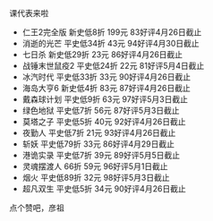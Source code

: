 课代表来啦

- 仁王2完全版 新史低8折 199元 83好评4月26日截止
- 消逝的光芒 平史低34折 43元 94好评4月30日截止
- 七日杀 新史低29折 23元 86好评4月26日截止
- 战锤末世鼠疫2 平史低24折 22元 81好评5月4日截止
- 冰汽时代 平史低33折 33元 90好评4月26日截止
- 海岛大亨6 新史低4折 83元 87好评4月26日截止
- 戴森球计划 平史低9折 63元 97好评5月3日截止
- 绿色地狱 平史低7折 56元 87好评5月3日截止
- 莫塔之子 平史低5折 40元 92好评4月26日截止
- 夜勤人 平史低7折 21元 93好评4月26日截止
- 斩妖 平史低79折 33元 86好评4月29日截止
- 港诡实录 平史低7折 39元 89好评5月5日截止
- 灵魂摆渡人 66折 59元 96好评5月1日截止
- 烟火 平史低89折 32元 98好评5月3日截止
- 超凡双生 平史低5折 34元 90好评4月26日截止

点个赞吧，彦祖

